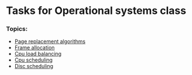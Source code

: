 # Tasks for Operational systems class
### Topics: ###
* [Page replacement algorithms](https://www.geeksforgeeks.org/page-replacement-algorithms-in-operating-systems/)
* [Frame allocation](https://www.geeksforgeeks.org/operating-system-allocation-frames/)
* [Cpu load balancing](https://en.wikipedia.org/wiki/Load_balancing_(computing))
* [Cpu scheduling](https://www.geeksforgeeks.org/cpu-scheduling-in-operating-systems/)
* [Disc scheduling](https://www.geeksforgeeks.org/disk-scheduling-algorithms/)
